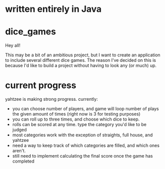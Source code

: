 # written entirely in Java

# dice_games

Hey all!

This may be a bit of an ambitious project, but I want to create an application to include several different dice games. The reason I've decided on this is because I'd like to build a project without having to look any (or much) up. 

# current progress
yahtzee is making strong progress. currently:

* you can choose number of players, and game will loop number of plays the given amount of times (right now is 3 for testing purposes)
* you can roll up to three times, and choose which dice to keep. 
* rolls can be scored at any time. type the category you'd like to be judged
* most categories work with the exception of straights, full house, and yahtzee
* need a way to keep track of which categories are filled, and which ones aren't. 
* still need to implement calculating the final score once the game has completed


